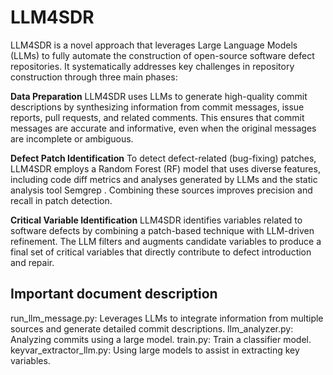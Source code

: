 # LLM4SDR
LLM4SDR is a novel approach that leverages Large Language Models (LLMs) to fully automate the construction of open-source software defect repositories. It systematically addresses key challenges in repository construction through three main phases:

**Data Preparation**
LLM4SDR uses LLMs to generate high-quality commit descriptions by synthesizing information from commit messages, issue reports, pull requests, and related comments. This ensures that commit messages are accurate and informative, even when the original messages are incomplete or ambiguous.

**Defect Patch Identification**
To detect defect-related (bug-fixing) patches, LLM4SDR employs a Random Forest (RF) model that uses diverse features, including code diff metrics and analyses generated by LLMs and the static analysis tool Semgrep
. Combining these sources improves precision and recall in patch detection.

**Critical Variable Identification**
LLM4SDR identifies variables related to software defects by combining a patch-based technique with LLM-driven refinement. The LLM filters and augments candidate variables to produce a final set of critical variables that directly contribute to defect introduction and repair.


## Important document description
run_llm_message.py: Leverages LLMs to integrate information from multiple sources and generate detailed commit descriptions.
llm_analyzer.py: Analyzing commits using a large model.
train.py: Train a classifier model.
keyvar_extractor_llm.py: Using large models to assist in extracting key variables.

